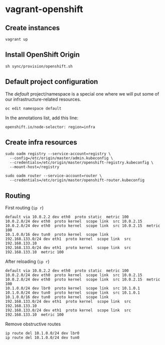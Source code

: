 # vagrant-openshift

## Create instances

```
vagrant up
```

## Install OpenShift Origin

```
sh sync/provision/openshift.sh
```

## Default project configuration

The *default* project/namespace is a special one where we will put some of our infrastructure-related resources.

```
oc edit namespace default
```

In the annotations list, add this line:

```
openshift.io/node-selector: region=infra
```

## Create infra resources

```
sudo oadm registry --service-account=registry \
  --config=/etc/origin/master/admin.kubeconfig \
  --credentials=/etc/origin/master/openshift-registry.kubeconfig \
  --mount-host=/registry
```

```
sudo oadm router --service-account=router \
  --credentials=/etc/origin/master/openshift-router.kubeconfig
```


## Routing

First routing (`ip r`)

```
default via 10.0.2.2 dev eth0  proto static  metric 100
10.0.2.0/24 dev eth0  proto kernel  scope link  src 10.0.2.15
10.0.2.0/24 dev eth0  proto kernel  scope link  src 10.0.2.15  metric 100
10.1.0.0/16 dev tun0  proto kernel  scope link
192.168.133.0/24 dev eth1  proto kernel  scope link  src 192.168.133.10
192.168.133.0/24 dev eth1  proto kernel  scope link  src 192.168.133.10  metric 100
```

After reloading (`ip r`)

```
default via 10.0.2.2 dev eth0  proto static  metric 100
10.0.2.0/24 dev eth0  proto kernel  scope link  src 10.0.2.15
10.0.2.0/24 dev eth0  proto kernel  scope link  src 10.0.2.15  metric 100
10.1.0.0/24 dev lbr0  proto kernel  scope link  src 10.1.0.1
10.1.0.0/24 dev tun0  proto kernel  scope link  src 10.1.0.1
10.1.0.0/16 dev tun0  proto kernel  scope link
192.168.133.0/24 dev eth1  proto kernel  scope link  src 192.168.133.10
192.168.133.0/24 dev eth1  proto kernel  scope link  src 192.168.133.10  metric 100
```

Remove obstructive routes

```
ip route del 10.1.0.0/24 dev lbr0
ip route del 10.1.0.0/24 dev tun0
```
